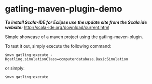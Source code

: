 gatling-maven-plugin-demo
=========================


*__To install Scala-IDE for Eclipse use the update site from the Scala ide website:__*
http://scala-ide.org/download/current.html


Simple showcase of a maven project using the gatling-maven-plugin.

To test it out, simply execute the following command:

    $mvn gatling:execute -Dgatling.simulationClass=computerdatabase.BasicSimulation

or simply:

    $mvn gatling:execute
